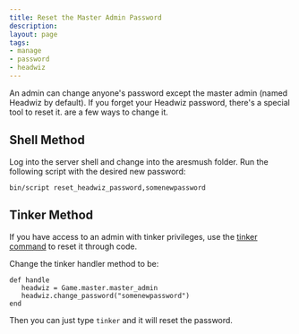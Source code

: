 ```yaml
---
title: Reset the Master Admin Password
description: 
layout: page
tags:
- manage
- password
- headwiz
---
```


An admin can change anyone's password except the master admin (named Headwiz by default). If you forget your Headwiz password, there's a special tool to reset it. are a few ways to change it.

## Shell Method

Log into the server shell and change into the aresmush folder.  Run the following script with the desired new password:

    bin/script reset_headwiz_password,somenewpassword

## Tinker Method

If you have access to an admin with tinker privileges, use the [tinker command](/tutorials/code/tinker.html) to reset it through code.

Change the tinker handler method to be:

    def handle
       headwiz = Game.master.master_admin
       headwiz.change_password("somenewpassword")
    end

Then you can just type `tinker` and it will reset the password.